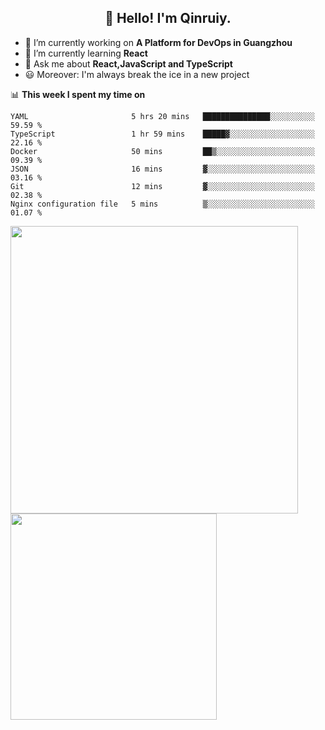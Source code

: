 <h2 align="center">👋 Hello! I'm Qinruiy.</h2>


- 🔭 I’m currently working on **A Platform for DevOps in Guangzhou**
- 🌱 I’m currently learning **React**
- 💬 Ask me about **React,JavaScript and TypeScript**
- 😃 Moreover: I'm always break the ice in a new project

📊 **This week I spent my time on**

<!--START_SECTION:waka-->

```text
YAML                       5 hrs 20 mins   ███████████████░░░░░░░░░░   59.59 %
TypeScript                 1 hr 59 mins    █████▓░░░░░░░░░░░░░░░░░░░   22.16 %
Docker                     50 mins         ██▒░░░░░░░░░░░░░░░░░░░░░░   09.39 %
JSON                       16 mins         ▓░░░░░░░░░░░░░░░░░░░░░░░░   03.16 %
Git                        12 mins         ▓░░░░░░░░░░░░░░░░░░░░░░░░   02.38 %
Nginx configuration file   5 mins          ▒░░░░░░░░░░░░░░░░░░░░░░░░   01.07 %
```

<!--END_SECTION:waka-->

<p>
<img align="left" width="460" src="https://github-readme-stats.vercel.app/api?username=Qinruiy&custom_title=Qrinruiy's Github Stats&theme=graywhite&hide_border=true"/> <img align="left" width="330" src="https://github-readme-stats.vercel.app/api/top-langs/?username=Qinruiy&layout=compact&theme=graywhite&hide_border=true"/>
</p>
